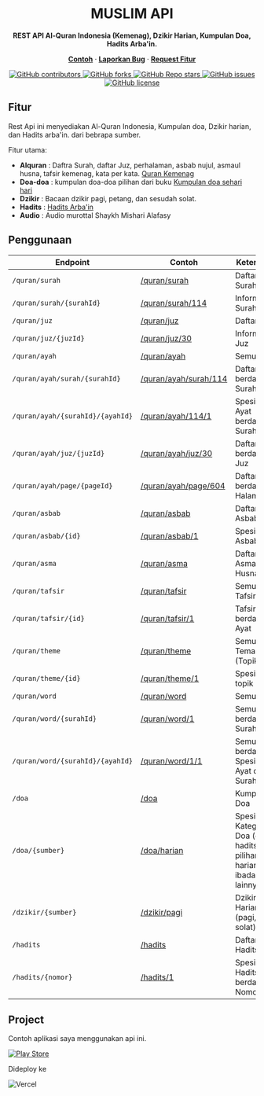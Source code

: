 <div align="center">
  <h1 align="center">MUSLIM API</h1>
  <p align="center">
    <strong>REST API Al-Quran Indonesia (Kemenag), Dzikir Harian, Kumpulan Doa, Hadits Arba'in.</strong>
  </p>
   <p align="center">
    <a href="https://api.dikiotang.com"><strong>Contoh</strong></a> · <a href="https://github.com/Otang45/muslim-api/issues"><strong>Laporkan Bug</strong></a> · <a href="https://github.com/Otang45/muslim-api/issues"><strong>Request Fitur</strong></a>
  </p>
  <a href="https://github.com/Otang45/muslim-api/graphs/contributors">
    <img alt="GitHub contributors" src="https://img.shields.io/github/contributors/Otang45/muslim-api">
  </a>
  <a href="https://github.com/Otang45/muslim-api/network/members">
    <img alt="GitHub forks" src="https://img.shields.io/github/forks/Otang45/muslim-api">
  </a>
  <a href="https://github.com/Otang45/muslim-api/stargazers">
    <img alt="GitHub Repo stars" src="https://img.shields.io/github/stars/Otang45/muslim-api">
  </a>
  <a href="https://github.com/Otang45/muslim-api/issues">
    <img alt="GitHub issues" src="https://img.shields.io/github/issues/Otang45/muslim-api">
  </a>
  <a href="https://github.com/Otang45/muslim-api/blob/main/LICENSE">
  <img alt="GitHub license" src="https://img.shields.io/github/license/Otang45/muslim-api">
  </a>
</div>



## Fitur
Rest Api ini menyediakan Al-Quran Indonesia, Kumpulan doa, Dzikir harian, dan Hadits arba'in. dari bebrapa sumber.

Fitur utama:
-  **Alquran** : Daftra Surah, daftar Juz, perhalaman, asbab nujul, asmaul husna, tafsir kemenag, kata per kata. [Quran Kemenag](https://quran.kemenag.go.id/)
-  **Doa-doa** : kumpulan doa-doa pilihan dari buku [Kumpulan doa sehari hari](https://jatim.kemenag.go.id/file/file/kumpulanbukuelektronik/pgdx1436850980.pdf)
-  **Dzikir** : Bacaan dzikir pagi, petang, dan sesudah solat.
-  **Hadits** : [Hadits Arba'in](https://haditsarbain.com/)
-  **Audio** : Audio murottal Shaykh Mishari Alafasy


## Penggunaan
|Endpoint|Contoh|Keterangan|
|----------|-----------|-----------|
|`/quran/surah`|[/quran/surah](https://api.dikiotang.com/quran/surah)|Daftar Surah|
|`/quran/surah/{surahId}`|[/quran/surah/114](https://api.dikiotang.com/quran/surah/114)|Informasi Surah|
|`/quran/juz`|[/quran/juz](https://api.dikiotang.com/quran/juz)|Daftar Juz|
|`/quran/juz/{juzId}`|[/quran/juz/30](https://api.dikiotang.com/quran/juz/30)|Informasi Juz|
|`/quran/ayah`|[/quran/ayah](https://api.dikiotang.com/quran/ayah)|Semua Ayat|
|`/quran/ayah/surah/{surahId}`|[/quran/ayah/surah/114](https://api.dikiotang.com/quran/ayah/surah/114)|Daftar Ayat berdasarkan Surah|
|`/quran/ayah/{surahId}/{ayahId}`|[/quran/ayah/114/1](https://api.dikiotang.com/quran/ayah/114/1)|Spesifik Ayat berdasarkan Surah|
|`/quran/ayah/juz/{juzId}`|[/quran/ayah/juz/30](https://api.dikiotang.com/quran/ayah/juz/30)|Daftar Ayat berdasarkan Juz|
|`/quran/ayah/page/{pageId}`|[/quran/ayah/page/604](https://api.dikiotang.com/quran/ayah/page/604)|Daftar Ayat berdasarkan Halaman|
|`/quran/asbab`|[/quran/asbab](https://api.dikiotang.com/quran/asbab)|Daftar Asbab Nujul|
|`/quran/asbab/{id}`|[/quran/asbab/1](https://api.dikiotang.com/quran/asbab/1)|Spesifik Asbab Nujur|
|`/quran/asma`|[/quran/asma](https://api.dikiotang.com/quran/asma)|Daftar Asmaul Husna|
|`/quran/tafsir`|[/quran/tafsir](https://api.dikiotang.com/quran/tafsir)|Semua Tafsir|
|`/quran/tafsir/{id}`|[/quran/tafsir/1](https://api.dikiotang.com/quran/tafsir/1)|Tafsir berdasarkan Ayat|
|`/quran/theme`|[/quran/theme](https://api.dikiotang.com/quran/theme)|Semua Tema (Topik)|
|`/quran/theme/{id}`|[/quran/theme/1](https://api.dikiotang.com/quran/theme/1)|Spesifik topik|
|`/quran/word`|[/quran/word](https://api.dikiotang.com/quran/word)|Semua kata|
|`/quran/word/{surahId}`|[/quran/word/1](https://api.dikiotang.com/quran/word/1)|Semua Kata berdasarkan Surah|
|`/quran/word/{surahId}/{ayahId}`|[/quran/word/1/1](https://api.dikiotang.com/quran/word/1/1)|Semua Kata berdasarkan Spesifik Ayat dari Surah|
|`/doa`|[/doa](https://api.dikiotang.com/doa)|Kumpulan Doa|
|`/doa/{sumber}`|[/doa/harian](https://api.dikiotang.com/doa/harian)|Spesifik Kategori Doa (quran, hadits, pilihan, harian, ibadah, haji, lainnya)|
|`/dzikir/{sumber}`|[/dzikir/pagi](https://api.dikiotang.com/dzikir/pagi)|Dzikir Harian (pagi, sore, solat)|
|`/hadits`|[/hadits](https://api.dikiotang.com/hadits)|Daftar Hadits|
|`/hadits/{nomor}`|[/hadits/1](https://api.dikiotang.com/hadits/1)|Spesifik Hadits berdasarkan Nomor|

## Project
Contoh aplikasi saya menggunakan api ini.

[![Play Store](https://img.shields.io/badge/Google_Play-414141?style=for-the-badge&logo=google-play&logoColor=white)](https://play.google.com/store/apps/details?id=otang.app.muslim)

Dideploy ke

![Vercel](https://img.shields.io/badge/vercel-%23000000.svg?style=for-the-badge&logo=vercel&logoColor=white)